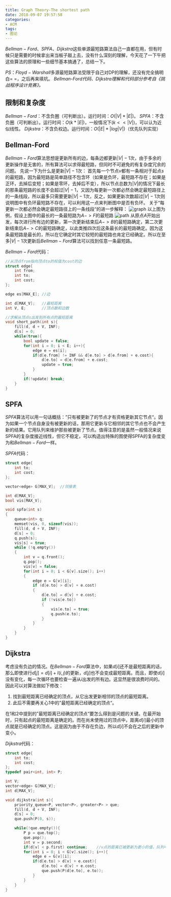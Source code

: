 ```yaml
---
title: Graph Theory-The shortest path
date: 2018-09-07 19:57:58
categories:
- ACM
tags:
- 图论
---
```

$Bellman-Ford、SPFA、Dijkstra$这些单源最短路算法自己一直都在用，但有时候只是需要的时候拿出来当板子敲上去，没有什么深刻的理解，今天花了一下午把这些算法的原理和一些细节基本搞通了，总结一下。
<!--more-->
$PS：Floyd-Warshall$多源最短路算法受限于自己对DP的理解，还没有完全搞明白= =，之后再来填坑。
*Bellman-Ford代码、Dijkstra理解和代码部分参考自《挑战程序设计竞赛》。*
## 限制和复杂度
$Bellman-Ford$：不含负圈（可判断出）。运行时间：$O(|V|*|E|)$。
$SPFA$：不含负圈（可判断出）。运行时间：$O(k*|E|)$，一般情况下$(k <<|V|)$，可以认为近似线性。
$Dijkstra$：不含负权边。运行时间：$O(|E|*|log|V|)$（优先队列实现）
## Bellman-Ford
$Bellman-Ford$算法思想是更新所有的边，每条边都更新$|V|-1$次，由于多余的更新操作是无害的，所有算法可以求得最短路，但同时不可避免的有复杂度冗余的问题。
先说一下为什么是更新$|V|-1$次：
首先每一个节点$v$都有一条相对于起点$s$的最短路，因为最短路是简单路径不包含环（如果是负环，最短路不存在；如果是正环，去掉后变短；如果是零环，去掉后不变），所以节点总数为$|V|$的情况下最长的那条最短路的长度不会超过$|V|-1$，又因为每更新一次都必然会确定最短路径上的一条线段，所以最多只需要更新$|V|-1$次，反之，如果更新次数超过$|V|-1$次则说明图中有负环最短路不存在，可以利用这一点来判断图中是否有负环。
关于“每更新一次都必然会确定最短路径上的一条线段“的进一步解释：
![graph](/gra.png)
以上图为例，假设上图中的最长的一条最短路为$A->F$的最短路
![path](/path.png)
从原点$A$开始出发，每次进行所有边的更新，第一次更新结束后$A->B$的最短路确定，第二次更新结束后$A->C$的最短路确定，以此类推四次后这条最长的最短路确定。因为这条最短路是最长的，所以在它确定时其它较短的最短路也肯定已经确定。所以在至多$|V|-1$次更新后$Bellman-Ford$算法可以找到任意一条最短路。

$Bellman-Ford$代码：
```C++
//从顶点from指向顶点to的权值为cost的边
struct edge{
    int from;
    int to;
    int cost;
};

edge es[MAX_E]; //边

int d[MAX_V];   //最短距离
int V, E;       //顶点数和边数

//求解从顶点s出发到所有点的最短距离
void short_path(int s){
    fill(d, d + V, INF);
    d[s] = 0;
    while(true){
        bool update = false;
        for(int i = 0; i < E; i++){
            edge e = es[i];
            if(d[e.from] != INF && d[e.to] > d[e.from] + e.cost){
                d[e.to] = d[e.from] + e.cost;
                update = true;
            }
        }
        if(!update) break;
    }
}
```
## SPFA
$SPFA$算法可以用一句话概括：”只有被更新了的节点才有资格更新其它节点“。因为如果一个节点自身没有被更新的话，那用它更新与它相邻的其它节点也不会产生新的结果。它用队列来维护那些被更新了节点。值得注意的是虽然一般情况来说SPFA的复杂度接近线性，但它不稳定，可以构造出特殊的图使得SPFA的复杂度变为和$Bellman-Ford$一样。

$SPFA$代码：
```C++
struct edge{
    int to;
    int cost;
};

vector<edge> G[MAX_V];  //邻接表

int d[MAX_V];
bool vis[MAX_V];

void spfa(int s) 
{
    queue<int> q;
    memset(vis, 0, sizeof(vis));
    fill(d, d + V, INF);
    d[s] = 0;
    q.push(s);
    vis[s] = true;
    while (!q.empty()) 
    {
        int v = q.front(); 
        q.pop(); 
        vis[v] = false;
        for(int i = 0; i < G[v].size(); i++)
        {
            edge e = G[v][i];
            if (d[e.to] > d[v] + e.cost) 
            {
                d[e.to] = d[v] + e.cost;
                if (!vis[e.to])
                {
                    vis[e.to] = true;
                    q.push(e.to);
                }
            }
        }
    }
}
```
## Dijkstra
考虑没有负边的情况。在$Bellman-Ford$算法中，如果$d[i]$还不是最短距离的话，那么即使进行$d[j]=d[i]+l(i, j)$的更新，$d[j]$也不会变成最短距离。而且，即使$d[i]$没有变化，每一次循环也要检查一遍从$i$出发的所有边。这显然是很浪费时间的。因此可以对算法做如下修改：
1. 找到最短距离已经确定的顶点，从它出发更新相邻的顶点的最短距离。
2. 此后不需要再关心$1$中的”最短距离已经确定的顶点“。

在$1$和$2$中提到的”最短距离已经确定的顶点“要怎么得到是问题的关键。在最开始时，只有起点的最短距离是确定的。而在尚未使用过的顶点中，距离$d[i]$最小的顶点就是已经确定的顶点。这是因为由于不存在负边，所以$d[i]$不会在之后的更新中变小。

$Dijkstra$代码：
```C++
struct edge{
    int to;
    int cost;
};
typedef pair<int, int> P;

int V;
vector<edge> G[MAX_V];
int d[MAX_V];

void dijkstra(int s){
    priority_queue<P, vector<P>, greater<P> > que;
    fill(d, d + V, INF);
    d[s] = 0;
    que.push(P(0, s));

    while(!que.empty()){
        P p = que.top();
        que.pop();
        int v = p.second;
        if(d[v] < p.first) continue;    //v点的距离已被更新为更小的值，队列中的值丢弃
        for(int i = 0; i < G[v].size(); i++){
            edge e = G[v][i];
            if(d[e.to] > d[v] + e.cost){
                d[e.to] = d[v] + e.cost;
                que.push(P(d[e.to], e.to));
            }
        }
    }
}
```
